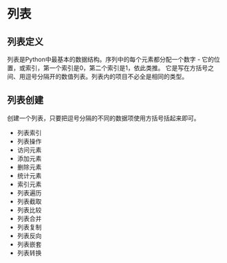 # 列表

## 列表定义

列表是Python中最基本的数据结构。序列中的每个元素都分配一个数字 - 它的位置，或索引，第一个索引是0，第二个索引是1，依此类推。
它是写在方括号之间、用逗号分隔开的数值列表。列表内的项目不必全是相同的类型。

## 列表创建

创建一个列表，只要把逗号分隔的不同的数据项使用方括号括起来即可。

* 列表索引
* 列表操作
* 访问元素
* 添加元素
* 删除元素
* 统计元素
* 索引元素
* 列表遍历
* 列表截取
* 列表比较
* 列表合并
* 列表复制
* 列表反向
* 列表嵌套
* 列表转换


